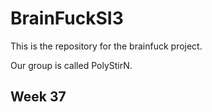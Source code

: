 # BrainFuckSI3

This is the repository for the brainfuck project.

Our group is called PolyStirN.

## Week 37
